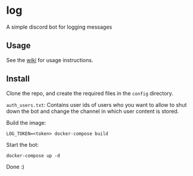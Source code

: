# log
A simple discord bot for logging messages

## Usage
See the [wiki](https://github.com/doggo4242/log/wiki) for usage instructions.

## Install
Clone the repo, and create the required files in the `config` directory. 

`auth_users.txt`: Contains user ids of users who you want to allow to shut down the bot and change the channel in which user content is stored.

Build the image:
```
LOG_TOKEN=<token> docker-compose build
```

Start the bot:
```
docker-compose up -d
```
Done :)
